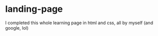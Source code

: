 # landing-page

I completed this whole learning page in html and css, all by myself (and google, lol)